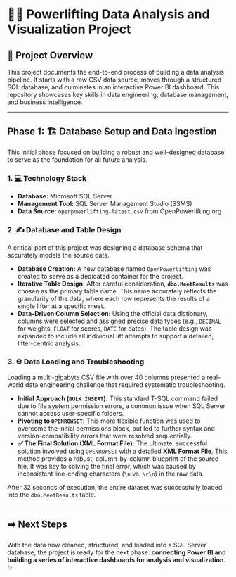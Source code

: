# 🏋️‍♀️ Powerlifting Data Analysis and Visualization Project

## 📜 Project Overview

This project documents the end-to-end process of building a data analysis pipeline. It starts with a raw CSV data source, moves through a structured SQL database, and culminates in an interactive Power BI dashboard. This repository showcases key skills in data engineering, database management, and business intelligence.

---

## Phase 1: 🏗️ Database Setup and Data Ingestion

This initial phase focused on building a robust and well-designed database to serve as the foundation for all future analysis.

### 1. 💻 Technology Stack

- **Database:** Microsoft SQL Server
- **Management Tool:** SQL Server Management Studio (SSMS)
- **Data Source:** `openpowerlifting-latest.csv` from OpenPowerlifting.org

### 2. ✍️ Database and Table Design

A critical part of this project was designing a database schema that accurately models the source data.

- **Database Creation:** A new database named `OpenPowerlifting` was created to serve as a dedicated container for the project.
- **Iterative Table Design:** After careful consideration, **`dbo.MeetResults`** was chosen as the primary table name. This name accurately reflects the granularity of the data, where each row represents the results of a single lifter at a specific meet.
- **Data-Driven Column Selection:** Using the official data dictionary, columns were selected and assigned precise data types (e.g., `DECIMAL` for weights, `FLOAT` for scores, `DATE` for dates). The table design was expanded to include all individual lift attempts to support a detailed, lifter-centric analysis.

### 3. ⚙️ Data Loading and Troubleshooting

Loading a multi-gigabyte CSV file with over 40 columns presented a real-world data engineering challenge that required systematic troubleshooting.

- **Initial Approach (`BULK INSERT`):** This standard T-SQL command failed due to file system permission errors, a common issue when SQL Server cannot access user-specific folders.
- **Pivoting to `OPENROWSET`:** This more flexible function was used to overcome the initial permissions block, but led to further syntax and version-compatibility errors that were resolved sequentially.
- **✅ The Final Solution (XML Format File):** The ultimate, successful solution involved using `OPENROWSET` with a detailed **XML Format File**. This method provides a robust, column-by-column blueprint of the source file. It was key to solving the final error, which was caused by inconsistent line-ending characters (`\n` vs. `\r\n`) in the raw data.

After 32 seconds of execution, the entire dataset was successfully loaded into the `dbo.MeetResults` table.

---

## ➡️ Next Steps

With the data now cleaned, structured, and loaded into a SQL Server database, the project is ready for the next phase: **connecting Power BI and building a series of interactive dashboards for analysis and visualization.** ✨
